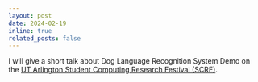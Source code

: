```yaml
---
layout: post
date: 2024-02-19 
inline: true
related_posts: false
---
```


I will give a short talk about Dog Language Recognition System Demo on the [UT Arlington Student Computing Research Festival (SCRF)](https://uta.engineering/scrf/).